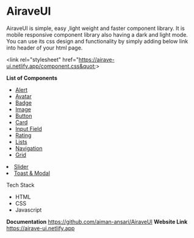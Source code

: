 # AiraveUI
AiraveUI is simple, easy ,light weight and faster component library.
It is mobile responsive component library also having a dark and light mode.
You can use its css design and functionality by simply adding below link into header of your html page.

    
&lt;link rel=&quot;stylesheet&quot; href=&quot;https://airave-ui.netlify.app/component.css&quot;&gt;
                    

<b>List of Components</b>
<ul>
<li><a href="https://airave-ui.netlify.app/src/components/alert/alert">Alert</a></li>
<li><a href="https://airave-ui.netlify.app/src/components/avatar/avatar">Avatar</a></li>
<li><a href="https://airave-ui.netlify.app/src/components/badge/badge">Badge</a></li>
<li><a href="https://airave-ui.netlify.app/src/components/image/image">Image</a></li>
<li><a href="https://airave-ui.netlify.app/src/components/button/button">Button</a></li>
<li><a href="https://airave-ui.netlify.app/src/components/cards/card.html">Card</a></li>
<li><a href="https://airave-ui.netlify.app/src/components/input/input-field">Input Field</a></li>
<li><a href="https://airave-ui.netlify.app/src/components/rating/rating">Rating</a></li>
<li><a href="https://airave-ui.netlify.app/src/components/list/list.html">Lists</a></li>
<li><a href="https://airave-ui.netlify.app/src/components/navigation/navigation">Navigation</a></li>
<li><a href="https://airave-ui.netlify.app/src/components/grid/grid">Grid</a></li></ul>
<li><a href="https://airave-ui.netlify.app/src/components/slider/slider">Slider</a></li>
<li><a href="https://airaveui.netlify.app/src/components/toast/toast">Toast & Modal</a></li>

Tech Stack
<ul>
    <li>HTML</li>
    <li>CSS</li>
    <li>Javascript</li>
</ul>

<b>Documentation</b>
https://github.com/aiman-ansari/AiraveUI
<b>Website Link</b>
https://airave-ui.netlify.app
